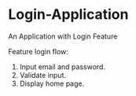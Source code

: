 # Login-Application
An Application with Login Feature

Feature login flow:
  1. Input email and password.
  2. Validate input.
  3. Display home page.
